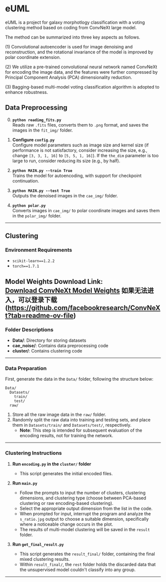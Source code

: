 # eUML
eUML is a project for galaxy morphotlogy classification with a voting clustering method based on coding from ConvNeXt large model.   

The method can be summarized into three key aspects as follows.  

(1) Convolutional autoencoder is used for image denoising and reconstruction, and the rotational invariance of the model is improved by polar coordinate extension.   

(2) We utilize a pre-trained convolutional neural network named ConvNeXt for encoding the image data, and the features were further compressed by Principal Component Analysis (PCA) dimensionality reduction.   
    
(3) Bagging-based multi-model voting classification algorithm is adopted to enhance robustness. 

## Data Preprocessing

0. **`python readimg_fits.py`**  
   Reads raw `.fits` files, converts them to `.png` format, and saves the images in the `fit_img/` folder.

1. **Configure `config.py`**  
   Configure model parameters such as image size and kernel size (if performance is not satisfactory, consider increasing the size, e.g., change `[3, 3, 1, 16]` to `[5, 5, 1, 16]`). If the `the_dim` parameter is too large to run, consider reducing its size (e.g., by half).

2. **`python MAIN.py --train True`**  
   Trains the model for autoencoding, with support for checkpoint continuation.

3. **`python MAIN.py --test True`**  
   Outputs the denoised images in the `cae_img/` folder.

4. **`python polar.py`**  
   Converts images in `cae_img/` to polar coordinate images and saves them in the `polar_img/` folder.

---

## Clustering

### Environment Requirements
- `scikit-learn==1.2.2`
- `torch==1.7.1`

Model Weights Download Link:  
[Download ConvNeXt Model Weights](https://dl.fbaipublicfiles.com/convnext_in22k_224.pth)
如果无法进入，可以登录下载(https://github.com/facebookresearch/ConvNeXt?tab=readme-ov-file)
---

### Folder Descriptions
- **Data/**: Directory for storing datasets
- **cae_noise/**: Contains data preprocessing code
- **cluster/**: Contains clustering code

---

### Data Preparation
First, generate the data in the `Data/` folder, following the structure below:

```
Data/
  Datasets/
    train/
    test/
  raw/
```

1. Store all the raw image data in the `raw/` folder.
2. Randomly split the raw data into training and testing sets, and place them in `Datasets/train/` and `Datasets/test/`, respectively.  
   - **Note**: This step is intended for subsequent evaluation of the encoding results, not for training the network.

---

### Clustering Instructions

1. **Run `encoding.py` in the `cluster/` folder**  
   - This script generates the initial encoded files.

2. **Run `main.py`**  
   - Follow the prompts to input the number of clusters, clustering dimensions, and clustering type (choose between PCA-based clustering or raw encoding-based clustering).  
   - Select the appropriate output dimension from the list in the code.  
   - When prompted for input, interrupt the program and analyze the `s_ratio.jpg` output to choose a suitable dimension, specifically where a noticeable change occurs in the plot.  
   - The results of multi-model clustering will be saved in the `result` folder.

3. **Run `get_final_result.py`**  
   - This script generates the `result_final/` folder, containing the final mixed clustering results.  
   - Within `result_final/`, the `rest` folder holds the discarded data that the unsupervised model couldn't classify into any group.

---
